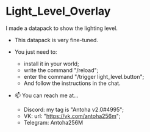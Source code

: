 # Light_Level_Overlay
I made a datapack to show the lighting level. 

- This datapack is very fine-tuned. 
- You just need to:
  - install it in your world;
  - write the command "/reload";
  - enter the command "/trigger light_level.button";
  - And follow the instructions in the chat.



- 📫 You can reach me at...
  - Discord: my tag is "Antoha v2.0#4995";
  - VK: url: "https://vk.com/antoha256m";
  - Telegram: Antoha256M

